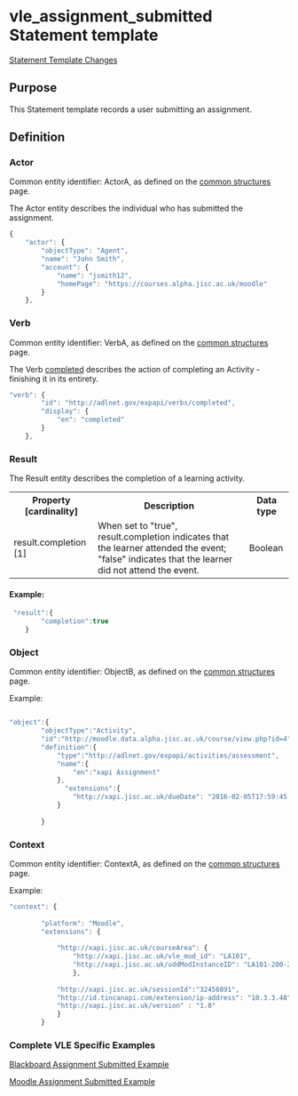 # vle_assignment_submitted Statement template

[Statement Template Changes](/version_changes.md#assignment-submitted)

## Purpose
This Statement template records a user submitting an assignment.

## Definition

### Actor
Common entity identifier:  ActorA, as defined on the [common structures](/common_structures.md#actora) page.

The Actor entity describes the individual who has submitted the assignment.

``` Javascript
{
    "actor": {
        "objectType": "Agent",
        "name": "John Smith",
        "account": {
            "name": "jsmith12",
            "homePage": "https://courses.alpha.jisc.ac.uk/moodle"
        }
    },
```

### Verb
Common entity identifier: VerbA, as defined on the [common structures](/common_structures.md#verba) page.

The Verb [completed](/vocabulary.md#verbs) describes the action of completing an Activity - finishing it in its entirety.

``` javascript
"verb": {
        "id": "http://adlnet.gov/expapi/verbs/completed",
        "display": {
            "en": "completed"
        }
    },
``` 

### Result
The Result entity describes the completion of a learning activity.

<table>
	<tr><th>Property [cardinality]</th><th>Description</th><th>Data type</th></tr>
	<tr>
		<td>result.completion [1]</td>
		<td>When set to "true", result.completion indicates that the learner attended the event; "false" indicates that the learner did not attend the event.</td>
		<td>Boolean</td>
	</tr>
</table>

#### Example:
``` javascript
 "result":{
        "completion":true
    }
```

### Object
Common entity identifier: ObjectB, as defined on the [common structures](/common_structures.md#objectb) page.

Example:

``` javascript

"object":{
		"objectType":"Activity",
		"id":"http://moodle.data.alpha.jisc.ac.uk/course/view.php?id=4",
		"definition":{
			"type":"http://adlnet.gov/expapi/activities/assessment",
			"name":{
				"en":"xapi Assignment"
			},
		  	  "extensions":{
				"http://xapi.jisc.ac.uk/dueDate": "2016-02-05T17:59:45.000Z"
			}
			
		}
```

### Context
Common entity identifier: ContextA, as defined on the [common structures](/common_structures.md#contexta) page.

Example:

``` javascript
"context": {
	        
        "platform": "Moodle",
        "extensions": {
		
      		"http://xapi.jisc.ac.uk/courseArea": {
      		 	"http://xapi.jisc.ac.uk/vle_mod_id": "LA101",
				"http://xapi.jisc.ac.uk/uddModInstanceID": "LA101-200-2016S1-0"
				},
			
			"http://xapi.jisc.ac.uk/sessionId":"32456891",
         	"http://id.tincanapi.com/extension/ip-address": "10.3.3.48",
			"http://xapi.jisc.ac.uk/version" : "1.0"
			}
		}
```

### Complete VLE Specific Examples
[Blackboard Assignment Submitted Example](/vle/blackboard/assignment_submitted.json)

[Moodle Assignment Submitted Example](/vle/moodle/assignment_submitted.json)
